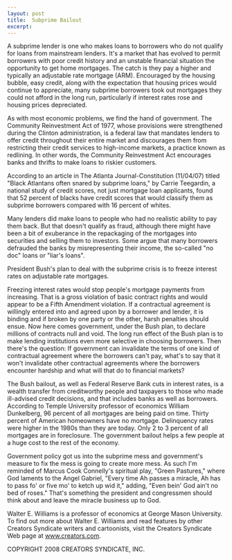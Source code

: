 ```yaml
---
layout: post
title:  Subprime Bailout
excerpt:
---
```


A subprime lender is one who makes loans to borrowers who do not qualify for loans from mainstream lenders. It's a market that has evolved to permit borrowers with poor credit history and an unstable financial situation the opportunity to get home mortgages. The catch is they pay a higher and typically an adjustable rate mortgage (ARM). Encouraged by the housing bubble, easy credit, along with the expectation that housing prices would continue to appreciate, many subprime borrowers took out mortgages they could not afford in the long run, particularly if interest rates rose and housing prices depreciated.

As with most economic problems, we find the hand of government. The Community Reinvestment Act of 1977, whose provisions were strengthened during the Clinton administration, is a federal law that mandates lenders to offer credit throughout their entire market and discourages them from restricting their credit services to high-income markets, a practice known as redlining. In other words, the Community Reinvestment Act encourages banks and thrifts to make loans to riskier customers.

According to an article in The Atlanta Journal-Constitution (11/04/07) titled "Black Atlantans often snared by subprime loans," by Carrie Teegardin, a national study of credit scores, not just mortgage loan applicants, found that 52 percent of blacks have credit scores that would classify them as subprime borrowers compared with 16 percent of whites.

Many lenders did make loans to people who had no realistic ability to pay them back. But that doesn't qualify as fraud, although there might have been a bit of exuberance in the repackaging of the mortgages into securities and selling them to investors. Some argue that many borrowers defrauded the banks by misrepresenting their income, the so-called "no doc" loans or "liar's loans".

President Bush's plan to deal with the subprime crisis is to freeze interest rates on adjustable rate mortgages.

 Freezing interest rates would stop people's mortgage payments from increasing. That is a gross violation of basic contract rights and would appear to be a Fifth Amendment violation. If a contractual agreement is willingly entered into and agreed upon by a borrower and lender, it is binding and if broken by one party or the other, harsh penalties should ensue. 	Now here comes government, under the Bush plan, to declare millions of contracts null and void. The long run effect of the Bush plan is to make lending institutions even more selective in choosing borrowers. Then there's the question: If government can invalidate the terms of one kind of contractual agreement where the borrowers can't pay, what's to say that it won't invalidate other contractual agreements where the borrowers encounter hardship and what will that do to financial markets?

The Bush bailout, as well as Federal Reserve Bank cuts in interest rates, is a wealth transfer from creditworthy people and taxpayers to those who made ill-advised credit decisions, and that includes banks as well as borrowers.  According to Temple University professor of economics William Dunkelberg, 96 percent of all mortgages are being paid on time. Thirty percent of American homeowners have no mortgage. Delinquency rates were higher in the 1980s than they are today. Only 2 to 3 percent of all mortgages are in foreclosure. The government bailout helps a few people at a huge cost to the rest of the economy.

Government policy got us into the subprime mess and government's measure to fix the mess is going to create more mess. As such I'm reminded of Marcus Cook Connelly's spiritual play, "Green Pastures," where God laments to the Angel Gabriel, "Every time Ah passes a miracle, Ah has to pass fo' or five mo' to ketch up wid it," adding, "Even bein' God ain't no bed of roses." That's something the president and congressmen should think about and leave the miracle business up to God.

Walter E. Williams is a professor of economics at George Mason University. To find out more about Walter E. Williams and read features by other Creators Syndicate writers and cartoonists, visit the Creators Syndicate Web page at www.creators.com.

COPYRIGHT 2008 CREATORS SYNDICATE, INC.
